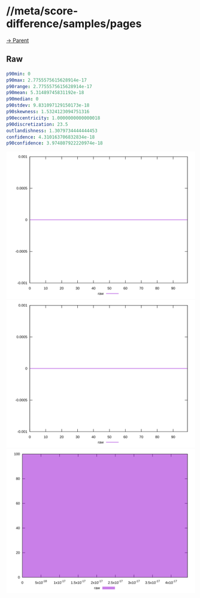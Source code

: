 
# //meta/score-difference/samples/pages

[→ Parent](../..)


## Raw


```yaml
p90min: 0
p90max: 2.7755575615628914e-17
p90range: 2.7755575615628914e-17
p90mean: 5.31489745831192e-18
p90median: 0
p90stdev: 9.831097129150173e-18
p90skewness: 1.5324123094751316
p90eccentricity: 1.0000000000000018
p90discretization: 23.5
outlandishness: 1.3079734444444453
confidence: 4.310163706832834e-18
p90confidence: 3.974807922220974e-18

```

![PLOT: raw-values](./raw/values.svg)![PLOT: raw-sorted](./raw/sorted.svg)![PLOT: raw-histogram](./raw/histogram.svg)